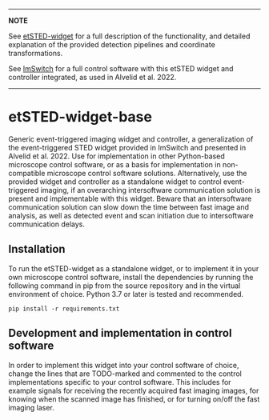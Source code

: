 -----
**NOTE**

See [etSTED-widget](https://github.com/jonatanalvelid/etSTED-widget) for a full description of the functionality, and detailed explanation of the provided detection pipelines and coordinate transformations.

See [ImSwitch](https://github.com/kasasxav/ImSwitch) for a full control software with this etSTED widget and controller integrated, as used in Alvelid et al. 2022. 

-----

# etSTED-widget-base

Generic event-triggered imaging widget and controller, a generalization of the event-triggered STED widget provided in ImSwitch and presented in Alvelid et al. 2022. Use for implementation in other Python-based microscope control software, or as a basis for implementation in non-compatible microscope control software solutions. Alternatively, use the provided widget and controller as a standalone widget to control event-triggered imaging, if an overarching intersoftware communication solution is present and implementable with this widget. Beware that an intersoftware communication solution can slow down the time between fast image and analysis, as well as detected event and scan initiation due to intersoftware communication delays.

## Installation
To run the etSTED-widget as a standalone widget, or to implement it in your own microscope control software, install the dependencies by running the following command in pip from the source repository and in the virtual environment of choice. Python 3.7 or later is tested and recommended. 

```
pip install -r requirements.txt
```

## Development and implementation in control software
In order to implement this widget into your control software of choice, change the lines that are TODO-marked and commented to the control implementations specific to your control software. This includes for example signals for receiving the recently acquired fast imaging images, for knowing when the scanned image has finished, or for turning on/off the fast imaging laser. 
